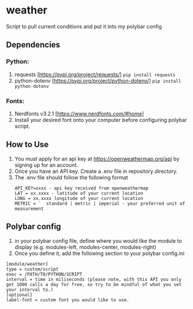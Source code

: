 # weather
Script to pull current conditions and put it into my polybar config

## Dependencies
### Python:
1. requests [https://pypi.org/project/requests/]
  `pip install requests`
2. python-dotenv [https://pypi.org/project/python-dotenv/]
  `pip install python-dotenv`
### Fonts:
1. Nerdfonts v3.2.1 [https://www.nerdfonts.com/#home]
2. Install your desired font onto your computer before configuring polybar script.

## How to Use
1. You must apply for an api key at https://openweathermap.org/api by signing up for an account.
2. Once you have an API key. Create a .env file in repository directory.
3. The .env file should follow the following format
     ```
     API_KEY=xxxx - api key received from openweathermap
     LAT = xx.xxxx - latitude of your current location
     LONG = xx.xxxx longitude of your current location
     METRIC = `  standard | metric | imperial - your preferred unit of measurement
     ```
## Polybar config
1. in your polybar config file, define where you would like the module to display (e.g. modules-left, modules-center, modules-right)
2. Once you define it, add the following section to your polybar config.ini
 ```
[module/weather]
type = custom/script
exec = /PATH/TO/PYTHON/SCRIPT
interval = time in miliseconds (please note, with this API you only get 1000 calls a day for free, so try to be mindful of what you set your interval to.)
[optional]
label-font = custom font you would like to use.
```
